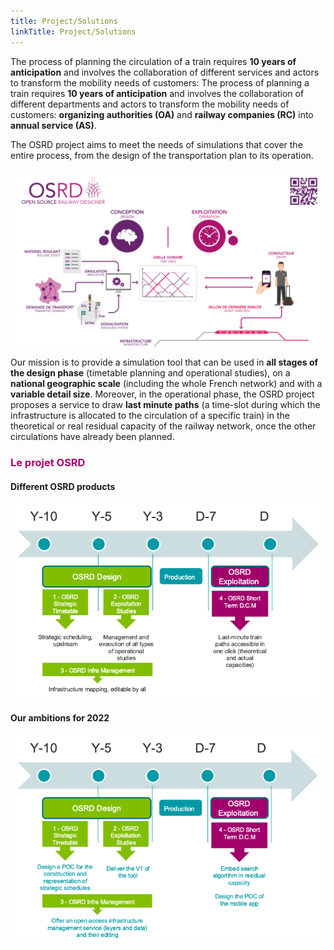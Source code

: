 ```yaml
---
title: Project/Solutions
linkTitle: Project/Solutions
---
```


The process of planning the circulation of a train requires **10 years of anticipation** and involves the collaboration of different services and actors to transform the mobility needs of customers: The process of planning a train requires **10 years of anticipation** and involves the collaboration of different departments and actors to transform the mobility needs of customers: **organizing authorities (OA)** and **railway companies (RC)** into **annual service (AS)**. 

The OSRD project aims to meet the needs of simulations that cover the entire process, from the design of the transportation plan to its operation.

![OSRD presentation](osrd_presentation.png)

Our mission is to provide a simulation tool that can be used in **all stages of the design phase** (timetable planning and operational studies), on a **national geographic scale** (including the whole French network) and with a **variable detail size**. Moreover, in the operational phase, the OSRD project proposes a service to draw **last minute paths** (a time-slot during which the infrastructure is allocated to the circulation of a specific train) in the theoretical or real residual capacity of the railway network, once the other circulations have already been planned.

### <font color=#aa026d>Le projet OSRD</font>

#### Different OSRD products

![OSRD projet](osrd_product.en.png)

#### Our ambitions for  2022

![OSRD ambitions](osrd_ambitions.en.png)
